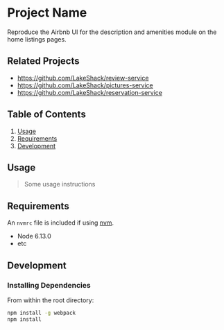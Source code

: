 # Project Name

Reproduce the Airbnb UI for the description and amenities module on the home listings pages. 

## Related Projects

  - https://github.com/LakeShack/review-service
  - https://github.com/LakeShack/pictures-service
  - https://github.com/LakeShack/reservation-service

## Table of Contents

1. [Usage](#Usage)
1. [Requirements](#requirements)
1. [Development](#development)

## Usage

> Some usage instructions

## Requirements

An `nvmrc` file is included if using [nvm](https://github.com/creationix/nvm).

- Node 6.13.0
- etc

## Development

### Installing Dependencies

From within the root directory:

```sh
npm install -g webpack
npm install
```

